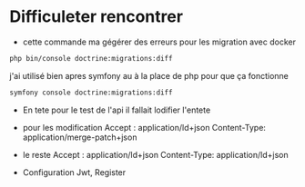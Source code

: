 # Difficuleter rencontrer
- cette commande ma gégérer des erreurs pour les migration avec docker
```bash
php bin/console doctrine:migrations:diff
```
j'ai utilisé bien apres symfony au à la place de php pour que ça fonctionne
```bash
symfony console doctrine:migrations:diff
```

- En tete pour le test de l'api
il fallait lodifier l'entete

- pour les modification
Accept : application/ld+json
Content-Type: application/merge-patch+json

- le reste
Accept : application/ld+json
Content-Type: application/ld+json

- Configuration Jwt, Register